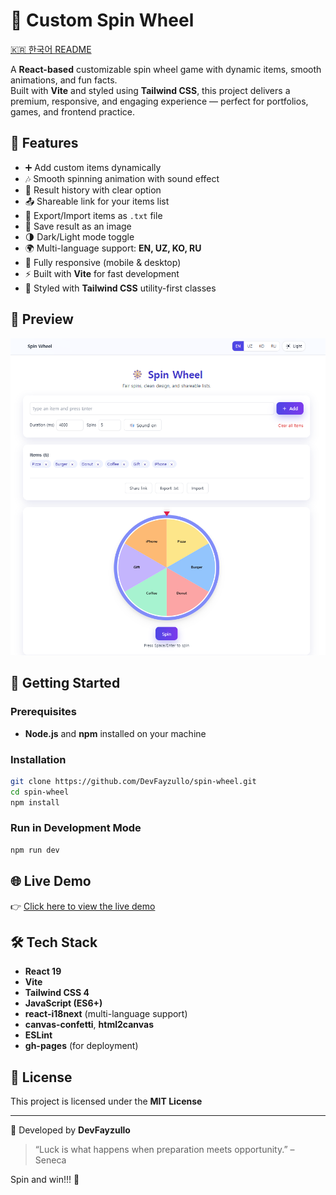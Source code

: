  # 🎡 Custom Spin Wheel

[🇰🇷 한국어 README](./README.kr.md)

A **React-based** customizable spin wheel game with dynamic items, smooth animations, and fun facts.  
Built with **Vite** and styled using **Tailwind CSS**, this project delivers a premium, responsive, and engaging experience — perfect for portfolios, games, and frontend practice.

## 🧠 Features

- ➕ Add custom items dynamically
- 🎶 Smooth spinning animation with sound effect
- 📜 Result history with clear option
- 📤 Shareable link for your items list
- 📂 Export/Import items as `.txt` file
- 📸 Save result as an image
- 🌗 Dark/Light mode toggle
- 🌍 Multi-language support: **EN, UZ, KO, RU**
- 📱 Fully responsive (mobile & desktop)
- ⚡ Built with **Vite** for fast development
- 🎨 Styled with **Tailwind CSS** utility-first classes

## 📸 Preview

![screenshot](./public/screenshot.png)

## 🚀 Getting Started

### Prerequisites

- **Node.js** and **npm** installed on your machine

### Installation

```bash
git clone https://github.com/DevFayzullo/spin-wheel.git
cd spin-wheel
npm install
```

### Run in Development Mode

```bash
npm run dev
```

## 🌐 Live Demo

👉 [Click here to view the live demo](https://DevFayzullo.github.io/spin-wheel)

## 🛠️ Tech Stack

- **React 19**
- **Vite**
- **Tailwind CSS 4**
- **JavaScript (ES6+)**
- **react-i18next** (multi-language support)
- **canvas-confetti**, **html2canvas**
- **ESLint**
- **gh-pages** (for deployment)

## 📄 License

This project is licensed under the **MIT License**

---

📌 Developed by **DevFayzullo**

> “Luck is what happens when preparation meets opportunity.” – Seneca

Spin and win!!! 🎯
